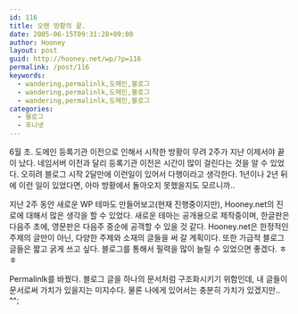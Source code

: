 ```yaml
---
id: 116
title: 오랜 방황의 끝.
date: 2005-06-15T09:31:28+09:00
author: Hooney
layout: post
guid: http://hooney.net/wp/?p=116
permalink: /post/116
keywords:
  - wandering,permalinlk,도메인,블로그
  - wandering,permalinlk,도메인,블로그
  - wandering,permalinlk,도메인,블로그
categories:
  - 블로그
  - 후니넷
---
```

6월 초. 도메인 등록기관 이전으로 인해서 시작한 방황이 무려 2주가 지난 이제서야 끝이 났다. 네임서버 이전과 달리 등록기관 이전은 시간이 많이 걸린다는 것을 알 수 있었다. 오히려 블로그 시작 2달만에 이런일이 있어서 다행이라고 생각한다. 1년이나 2년 뒤에 이런 일이 있었다면, 아마 방황에서 돌아오지 못했을지도 모르니까..

지난 2주 동안 새로운 WP 테마도 만들어보고(현재 진행중이지만), Hooney.net의 진로에 대해서 많은 생각을 할 수 있었다. 새로운 테마는 공개용으로 제작중이며, 한글판은 다음주 초에, 영문판은 다음주 중순에 공객할 수 있을 것 같다. Hooney.net은 한정적인 주제의 글만이 아닌, 다양한 주제와 소재의 글들을 써 갈 계획이다. 또한 가급적 블로그 글들은 짧고 굵게 쓰고 싶다. 블로그를 통해서 필력을 많이 늘릴 수 있었으면 좋겠다. ㅎㅎ

Permalinlk를 바꿨다. 블로그 글을 하나의 문서처럼 구조화시키기 위함인데, 내 글들이 문서로써 가치가 있을지는 미지수다. 물론 나에게 있어서는 충분히 가치가 있겠지만.. ^^;